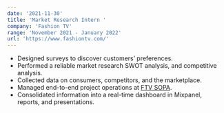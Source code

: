 ```yaml
---
date: '2021-11-30'
title: 'Market Research Intern '
company: 'Fashion TV'
range: 'November 2021 - January 2022'
url: 'https://www.fashiontv.com/'
---
```


- Designed surveys to discover customers’ preferences.
- Performed a reliable market research SWOT analysis, and competitive analysis.
- Collected data on consumers, competitors, and the marketplace.
- Managed end-to-end project operations at [FTV SOPA](http://ftvschoolofperformingarts.in/).
- Consolidated information into a real-time dashboard in Mixpanel, reports, and presentations.
